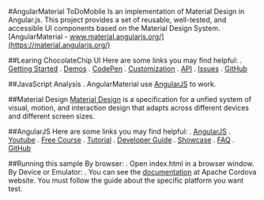 #AngularMaterial ToDoMobile
Is an implementation of Material Design in Angular.js. This project provides a set of reusable, well-tested, and accessible UI components based on the Material Design System.
[AngularMaterial - www.material.angularjs.org/](https://material.angularjs.org/)

##Learing ChocolateChip UI
Here are some links you may find helpful:
  . [Getting Started](https://material.angularjs.org/#/getting-started)
  . [Demos](https://material.angularjs.org/#/demo/)
  . [CodePen](http://codepen.io/collection/AxKKgY/)
  . [Customization](https://material.angularjs.org/#/CSS/typography)
  . [API](https://material.angularjs.org/#/api/material.components.bottomSheet/service/$mdBottomSheet)
  . [Issues](https://github.com/angular/material/issues?q=is%3Aissue+is%3Aopen)
  . [GitHub](https://github.com/angular/material)
  
##JavaScript Analysis
  . AngularMaterial use [AngularJS](https://angularjs.org/) to work.
  
##Material Design
[Material Design](http://www.google.com/design/spec/material-design/introduction.html) is a specification for a unfied system of visual, motion, and interaction design that adapts across different devices and different screen sizes.

##AngularJS
Here are some links you may find helpful:
  . [AngularJS](https://angularjs.org/)
  . [Youtube](https://www.youtube.com/user/angularjs)
  . [Free Course](http://campus.codeschool.com/courses/shaping-up-with-angular-js/intro)
  . [Tutorial](https://docs.angularjs.org/tutorial)
  . [Developer Guide](https://docs.angularjs.org/guide)
  . [Showcase](https://builtwith.angularjs.org/)
  . [FAQ](https://docs.angularjs.org/misc/faq)
  . [GitHub](https://github.com/angular/angular.js)
  
##Running this sample
By browser: 
  . Open index.html in a browser window.
By Device or Emulator:
  . You can see the [documentation](http://cordova.apache.org/docs/en/4.0.0/guide_platforms_index.md.html#Platform%20Guides) at Apache Cordova website. You must follow the guide about the specific platform you want test.